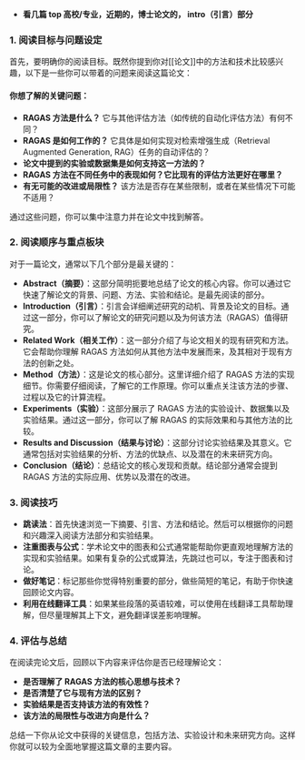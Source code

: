 - **看几篇 top 高校/专业，近期的，博士论文的， intro（引言）部分**
### 1. 阅读目标与问题设定

首先，要明确你的阅读目标。既然你提到你对[[论文]]中的方法和技术比较感兴趣，以下是一些你可以带着的问题来阅读这篇论文：

#### 你想了解的关键问题：

- **RAGAS 方法是什么？** 它与其他评估方法（如传统的自动化评估方法）有何不同？
- **RAGAS 是如何工作的？** 它具体是如何实现对检索增强生成（Retrieval Augmented Generation, RAG）任务的自动评估的？
- **论文中提到的实验或数据集是如何支持这一方法的？**
- **RAGAS 方法在不同任务中的表现如何？它比现有的评估方法更好在哪里？**
- **有无可能的改进或局限性？** 该方法是否存在某些限制，或者在某些情况下可能不适用？

通过这些问题，你可以集中注意力并在论文中找到解答。
### 2. 阅读顺序与重点板块

对于一篇论文，通常以下几个部分是最关键的：

- **Abstract（摘要）**：这部分简明扼要地总结了论文的核心内容。你可以通过它快速了解论文的背景、问题、方法、实验和结论。是最先阅读的部分。
- **Introduction（引言）**：引言会详细阐述研究的动机、背景及论文的目标。通过这一部分，你可以了解论文的研究问题以及为何该方法（RAGAS）值得研究。
- **Related Work（相关工作）**：这一部分介绍了与论文相关的现有研究和方法。它会帮助你理解 RAGAS 方法如何从其他方法中发展而来，及其相对于现有方法的创新之处。
- **Method（方法）**：这是论文的核心部分。这里详细介绍了 RAGAS 方法的实现细节。你需要仔细阅读，了解它的工作原理。你可以重点关注该方法的步骤、过程以及它的计算流程。
- **Experiments（实验）**：这部分展示了 RAGAS 方法的实验设计、数据集以及实验结果。通过这一部分，你可以了解 RAGAS 的实际效果和与其他方法的比较。
- **Results and Discussion（结果与讨论）**：这部分讨论实验结果及其意义。它通常包括对实验结果的分析、方法的优缺点、以及潜在的未来研究方向。
- **Conclusion（结论）**：总结论文的核心发现和贡献。结论部分通常会提到 RAGAS 方法的实际应用、优势以及潜在的改进。

### 3. 阅读技巧

- **跳读法**：首先快速浏览一下摘要、引言、方法和结论。然后可以根据你的问题和兴趣深入阅读方法部分和实验结果。
- **注重图表与公式**：学术论文中的图表和公式通常能帮助你更直观地理解方法的实现和实验结果。如果有复杂的公式或算法，先跳过也可以，专注于图表和讨论。
- **做好笔记**：标记那些你觉得特别重要的部分，做些简短的笔记，有助于你快速回顾论文内容。
- **利用在线翻译工具**：如果某些段落的英语较难，可以使用在线翻译工具帮助理解，但尽量理解其上下文，避免翻译误差影响理解。

### 4. 评估与总结

在阅读完论文后，回顾以下内容来评估你是否已经理解论文：

- **是否理解了 RAGAS 方法的核心思想与技术？**
- **是否清楚了它与现有方法的区别？**
- **实验结果是否支持该方法的有效性？**
- **该方法的局限性与改进方向是什么？**

总结一下你从论文中获得的关键信息，包括方法、实验设计和未来研究方向。这样你就可以较为全面地掌握这篇文章的主要内容。